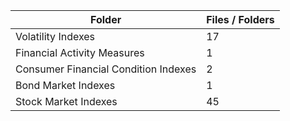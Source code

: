 | Folder                               |   Files / Folders |
|--------------------------------------|-------------------|
| Volatility Indexes                   |                17 |
| Financial Activity Measures          |                 1 |
| Consumer Financial Condition Indexes |                 2 |
| Bond Market Indexes                  |                 1 |
| Stock Market Indexes                 |                45 |